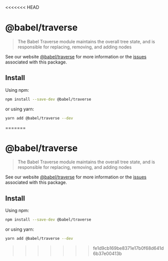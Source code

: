 <<<<<<< HEAD
# @babel/traverse

> The Babel Traverse module maintains the overall tree state, and is responsible for replacing, removing, and adding nodes

See our website [@babel/traverse](https://babeljs.io/docs/en/next/babel-traverse.html) for more information or the [issues](https://github.com/babel/babel/issues?utf8=%E2%9C%93&q=is%3Aissue+label%3A%22pkg%3A%20traverse%22+is%3Aopen) associated with this package.

## Install

Using npm:

```sh
npm install --save-dev @babel/traverse
```

or using yarn:

```sh
yarn add @babel/traverse --dev
```
=======
# @babel/traverse

> The Babel Traverse module maintains the overall tree state, and is responsible for replacing, removing, and adding nodes

See our website [@babel/traverse](https://babeljs.io/docs/en/next/babel-traverse.html) for more information or the [issues](https://github.com/babel/babel/issues?utf8=%E2%9C%93&q=is%3Aissue+label%3A%22pkg%3A%20traverse%22+is%3Aopen) associated with this package.

## Install

Using npm:

```sh
npm install --save-dev @babel/traverse
```

or using yarn:

```sh
yarn add @babel/traverse --dev
```
>>>>>>> fe1d9cb169be8371e17b0f68d641d6b37e00413b
